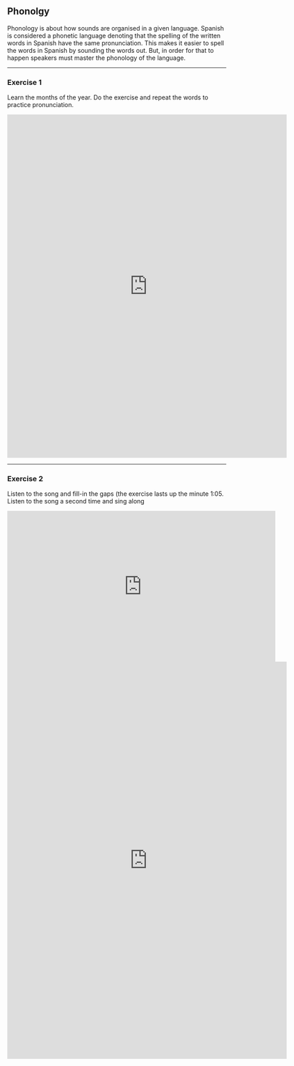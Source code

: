 <h2>Phonolgy</h2>
<p>Phonology is about how sounds are organised in a given language. Spanish is considered a phonetic language denoting that the spelling of the written words in Spanish have the same pronunciation. This makes it easier to spell the words in Spanish by sounding the words out. But, in order for that to happen speakers must master the phonology of the language.</p>
<hr>
<h3>Exercise 1</h3>
<p>Learn the months of the year. Do the exercise and repeat the words to practice pronunciation.</p>
<iframe src="https://h5p.org/h5p/embed/406559" width="643" height="790" frameborder="0" allowfullscreen="allowfullscreen"></iframe><script src="https://h5p.org/sites/all/modules/h5p/library/js/h5p-resizer.js" charset="UTF-8"></script>

<hr>
  <h3>Exercise 2</h3>
  <p>Listen to the song and fill-in the gaps (the exercise lasts up the minute 1:05. Listen to the song a second time and sing along</p>
  
  <iframe width="617" height="347" src="https://www.youtube.com/embed/rs6Y4kZ8qtw" frameborder="0" allow="accelerometer; autoplay; encrypted-media; gyroscope; picture-in-picture" allowfullscreen></iframe>
  
  <iframe src="https://h5p.org/h5p/embed/406564" width="643" height="914" frameborder="0" allowfullscreen="allowfullscreen"></iframe><script src="https://h5p.org/sites/all/modules/h5p/library/js/h5p-resizer.js" charset="UTF-8"></script>
  
  
